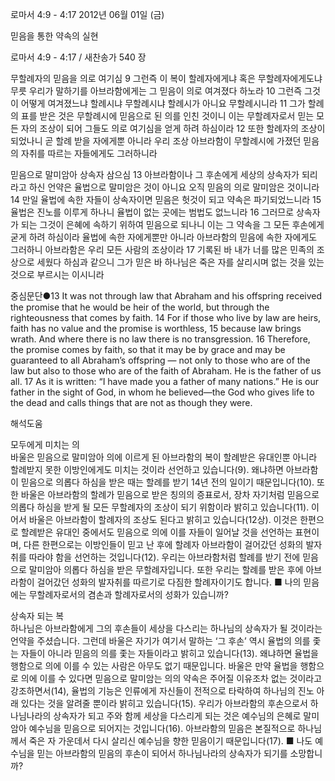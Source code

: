 로마서 4:9 - 4:17 
2012년 06월 01일 (금)

믿음을 통한 약속의 실현



로마서 4:9 - 4:17 / 새찬송가 540 장


무할례자의 믿음을 의로 여기심
9 그런즉 이 복이 할례자에게냐 혹은 무할례자에게도냐 무릇 우리가 말하기를 아브라함에게는 그 믿음이 의로 여겨졌다 하노라 10 그런즉 그것이 어떻게 여겨졌느냐 할례시냐 무할례시냐 할례시가 아니요 무할례시니라 11 그가 할례의 표를 받은 것은 무할례시에 믿음으로 된 의를 인친 것이니 이는 무할례자로서 믿는 모든 자의 조상이 되어 그들도 의로 여기심을 얻게 하려 하심이라 12 또한 할례자의 조상이 되었나니 곧 할례 받을 자에게뿐 아니라 우리 조상 아브라함이 무할례시에 가졌던 믿음의 자취를 따르는 자들에게도 그러하니라

믿음으로 말미암아 상속자 삼으심
13 아브라함이나 그 후손에게 세상의 상속자가 되리라고 하신 언약은 율법으로 말미암은 것이 아니요 오직 믿음의 의로 말미암은 것이니라 14 만일 율법에 속한 자들이 상속자이면 믿음은 헛것이 되고 약속은 파기되었느니라 15 율법은 진노를 이루게 하나니 율법이 없는 곳에는 범법도 없느니라 16 그러므로 상속자가 되는 그것이 은혜에 속하기 위하여 믿음으로 되나니 이는 그 약속을 그 모든 후손에게 굳게 하려 하심이라 율법에 속한 자에게뿐만 아니라 아브라함의 믿음에 속한 자에게도 그러하니 아브라함은 우리 모든 사람의 조상이라 17 기록된 바 내가 너를 많은 민족의 조상으로 세웠다 하심과 같으니 그가 믿은 바 하나님은 죽은 자를 살리시며 없는 것을 있는 것으로 부르시는 이시니라

중심문단●13 It was not through law that Abraham and his offspring received the promise that he would be heir of the world, but through the righteousness that comes by faith. 14 For if those who live by law are heirs, faith has no value and the promise is worthless, 15 because law brings wrath. And where there is no law there is no transgression. 16 Therefore, the promise comes by faith, so that it may be by grace and may be guaranteed to all Abraham’s offspring ― not only to those who are of the law but also to those who are of the faith of Abraham. He is the father of us all. 17 As it is written: “I have made you a father of many nations.” He is our father in the sight of God, in whom he believed―the God who gives life to the dead and calls things that are not as though they were.

해석도움





모두에게 미치는 의  
바울은 믿음으로 말미암아 의에 이르게 된 아브라함의 복이 할례받은 유대인뿐 아니라 할례받지 못한 이방인에게도 미치는 것이라 선언하고 있습니다(9). 왜냐하면 아브라함이 믿음으로 의롭다 하심을 받은 때는 할례를 받기 14년 전의 일이기 때문입니다(10). 또한 바울은 아브라함의 할례가 믿음으로 받은 칭의의 증표로서, 장차 자기처럼 믿음으로 의롭다 하심을 받게 될 모든 무할례자의 조상이 되기 위함이라 밝히고 있습니다(11). 이어서 바울은 아브라함이 할례자의 조상도 된다고 밝히고 있습니다(12상). 이것은 한편으로 할례받은 유대인 중에서도 믿음으로 의에 이를 자들이 일어날 것을 선언하는 표현이며, 다른 한편으로는 이방인들이 믿고 난 후에 할례자 아브라함이 걸어갔던 성화의 발자취를 따라야 함을 선언하는 것입니다(12). 우리는 아브라함처럼 할례를 받기 전에 믿음으로 말미암아 의롭다 하심을 받은 무할례자입니다. 또한 우리는 할례를 받은 후에 아브라함이 걸어갔던 성화의 발자취를 따르기로 다짐한 할례자이기도 합니다.
■ 나의 믿음에는 무할례자로서의 겸손과 할례자로서의 성화가 있습니까?

상속자 되는 복  
하나님은 아브라함에게 그의 후손들이 세상을 다스리는 하나님의 상속자가 될 것이라는 언약을 주셨습니다. 그런데 바울은 자기가 여기서 말하는 ‘그 후손’ 역시 율법의 의를 좇는 자들이 아니라 믿음의 의를 좇는 자들이라고 밝히고 있습니다(13). 왜냐하면 율법을 행함으로 의에 이를 수 있는 사람은 아무도 없기 때문입니다. 바울은 만약 율법을 행함으로 의에 이를 수 있다면 믿음으로 말미암는 의의 약속은 주어질 이유조차 없는 것이라고 강조하면서(14), 율법의 기능은 인류에게 자신들이 전적으로 타락하여 하나님의 진노 아래 있다는 것을 알려줄 뿐이라 밝히고 있습니다(15). 우리가 아브라함의 후손으로서 하나님나라의 상속자가 되고 주와 함께 세상을 다스리게 되는 것은 예수님의 은혜로 말미암아 예수님을 믿음으로 되어지는 것입니다(16). 아브라함의 믿음은 본질적으로 하나님께서 죽은 자 가운데서 다시 살리신 예수님을 향한 믿음이기 때문입니다(17).
■ 나도 예수님을 믿는 아브라함의 믿음의 후손이 되어서 하나님나라의 상속자가 되기를 소망합니까?
